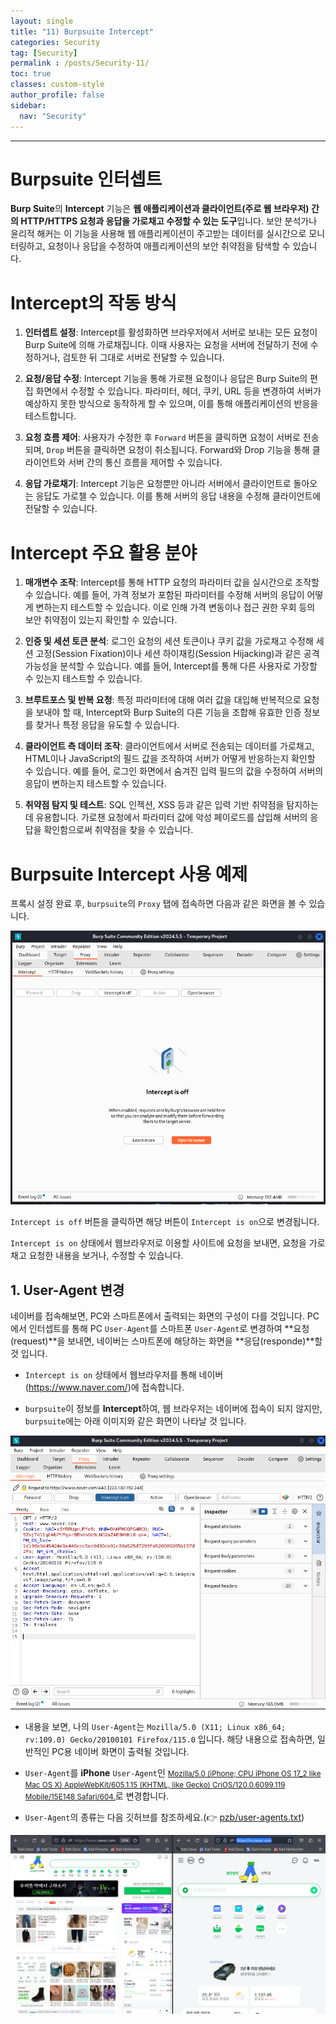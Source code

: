 ```yaml
---
layout: single
title: "11) Burpsuite Intercept"
categories: Security
tag: [Security]
permalink : /posts/Security-11/
toc: true
classes: custom-style
author_profile: false
sidebar:
  nav: "Security"
---
```


<hr>

# Burpsuite 인터셉트

**Burp Suite**의 **Intercept** 기능은 **웹 애플리케이션과 클라이언트(주로 웹 브라우저) 간의 HTTP/HTTPS 요청과 응답을 가로채고 수정할 수 있는 도구**입니다. 보안 분석가나 윤리적 해커는 이 기능을 사용해 웹 애플리케이션이 주고받는 데이터를 실시간으로 모니터링하고, 요청이나 응답을 수정하여 애플리케이션의 보안 취약점을 탐색할 수 있습니다.

# Intercept의 작동 방식

1. **인터셉트 설정**: Intercept를 활성화하면 브라우저에서 서버로 보내는 모든 요청이 Burp Suite에 의해 가로채집니다. 이때 사용자는 요청을 서버에 전달하기 전에 수정하거나, 검토한 뒤 그대로 서버로 전달할 수 있습니다.

2. **요청/응답 수정**: Intercept 기능을 통해 가로챈 요청이나 응답은 Burp Suite의 편집 화면에서 수정할 수 있습니다. 파라미터, 헤더, 쿠키, URL 등을 변경하여 서버가 예상하지 못한 방식으로 동작하게 할 수 있으며, 이를 통해 애플리케이션의 반응을 테스트합니다.

3. **요청 흐름 제어**: 사용자가 수정한 후 `Forward` 버튼을 클릭하면 요청이 서버로 전송되며, `Drop` 버튼을 클릭하면 요청이 취소됩니다. Forward와 Drop 기능을 통해 클라이언트와 서버 간의 통신 흐름을 제어할 수 있습니다.

4. **응답 가로채기**: Intercept 기능은 요청뿐만 아니라 서버에서 클라이언트로 돌아오는 응답도 가로챌 수 있습니다. 이를 통해 서버의 응답 내용을 수정해 클라이언트에 전달할 수 있습니다.

# Intercept 주요 활용 분야

1. **매개변수 조작**: Intercept를 통해 HTTP 요청의 파라미터 값을 실시간으로 조작할 수 있습니다. 예를 들어, 가격 정보가 포함된 파라미터를 수정해 서버의 응답이 어떻게 변하는지 테스트할 수 있습니다. 이로 인해 가격 변동이나 접근 권한 우회 등의 보안 취약점이 있는지 확인할 수 있습니다.

2. **인증 및 세션 토큰 분석**: 로그인 요청의 세션 토큰이나 쿠키 값을 가로채고 수정해 세션 고정(Session Fixation)이나 세션 하이재킹(Session Hijacking)과 같은 공격 가능성을 분석할 수 있습니다. 예를 들어, Intercept를 통해 다른 사용자로 가장할 수 있는지 테스트할 수 있습니다.

3. **브루트포스 및 반복 요청**: 특정 파라미터에 대해 여러 값을 대입해 반복적으로 요청을 보내야 할 때, Intercept와 Burp Suite의 다른 기능을 조합해 유효한 인증 정보를 찾거나 특정 응답을 유도할 수 있습니다.

4. **클라이언트 측 데이터 조작**: 클라이언트에서 서버로 전송되는 데이터를 가로채고, HTML이나 JavaScript의 필드 값을 조작하여 서버가 어떻게 반응하는지 확인할 수 있습니다. 예를 들어, 로그인 화면에서 숨겨진 입력 필드의 값을 수정하여 서버의 응답이 변하는지 테스트할 수 있습니다.

5. **취약점 탐지 및 테스트**: SQL 인젝션, XSS 등과 같은 입력 기반 취약점을 탐지하는 데 유용합니다. 가로챈 요청에서 파라미터 값에 악성 페이로드를 삽입해 서버의 응답을 확인함으로써 취약점을 찾을 수 있습니다.

# Burpsuite Intercept 사용 예제

프록시 설정 완료 후, `burpsuite`의 `Proxy` 탭에 접속하면 다음과 같은 화면을 볼 수 있습니다.

<p id="img_center">
  <img 
        src="../../assets/images/Security/11-01.PNG"
        alt="image"
        title="image"
  >
</p>

`Intercept is off` 버튼을 클릭하면 해당 버튼이 `Intercept is on`으로 변경됩니다.

`Intercept is on` 상태에서 웹브라우저로 이용할 사이트에 요청을 보내면, 요청을 가로채고 요청한 내용을 보거나, 수정할 수 있습니다. 

## 1. User-Agent 변경

네이버를 접속해보면, PC와 스마트폰에서 출력되는 화면의 구성이 다를 것입니다. PC에서 인터셉트를 통해 PC `User-Agent`를 스마트폰 `User-Agent`로 변경하여 **요청(request)**을 보내면, 네이버는 스마트폰에 해당하는 화면을 **응답(responde)**할 것 입니다.

- `Intercept is on` 상태에서 웹브라우저를 통해 네이버(https://www.naver.com/)에 접속합니다.

- `burpsuite`이 정보를 <b>Intercept</b>하여, 웹 브라우저는 네이버에 접속이 되지 않지만, `burpsuite`에는 아래 이미지와 같은 화면이 나타날 것 입니다.

<p id="img_center">
  <img 
        src="../../assets/images/Security/11-02.PNG"
        alt="image"
        title="image"
  >
</p>

- 내용을 보면, 나의 `User-Agent`는 `Mozilla/5.0 (X11; Linux x86_64; rv:109.0) Gecko/20100101 Firefox/115.0` 입니다. 해당 내용으로 접속하면, 일반적인 PC용 네이버 화면이 출력될 것입니다.

- `User-Agent`를 **iPhone** `User-Agent`인 <small><u>Mozilla/5.0 (iPhone; CPU iPhone OS 17_2 like Mac OS X) AppleWebKit/605.1.15 (KHTML, like Gecko) CriOS/120.0.6099.119 Mobile/15E148 Safari/604.</u></small>로 변경합니다.

- `User-Agent`의 종류는 다음 깃허브를 참조하세요.(👉 [pzb/user-agents.txt](https://gist.github.com/pzb/b4b6f57144aea7827ae4))

<p id="img_center">
  <img 
        src="../../assets/images/Security/11-03.PNG"
        alt="image"
        title="image"
  >
</p>